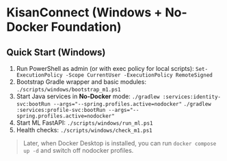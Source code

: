 # KisanConnect (Windows + No-Docker Foundation)

## Quick Start (Windows)
1) Run PowerShell as admin (or with exec policy for local scripts):
   `Set-ExecutionPolicy -Scope CurrentUser -ExecutionPolicy RemoteSigned`
2) Bootstrap Gradle wrapper and basic modules:
   `./scripts/windows/bootstrap_m1.ps1`
3) Start Java services in **No-Docker** mode:
   `./gradlew :services:identity-svc:bootRun --args="--spring.profiles.active=nodocker"`
   `./gradlew :services:profile-svc:bootRun --args="--spring.profiles.active=nodocker"`
4) Start ML FastAPI:
   `./scripts/windows/run_ml.ps1`
5) Health checks:
   `./scripts/windows/check_m1.ps1`

> Later, when Docker Desktop is installed, you can run `docker compose up -d` and switch off nodocker profiles.

